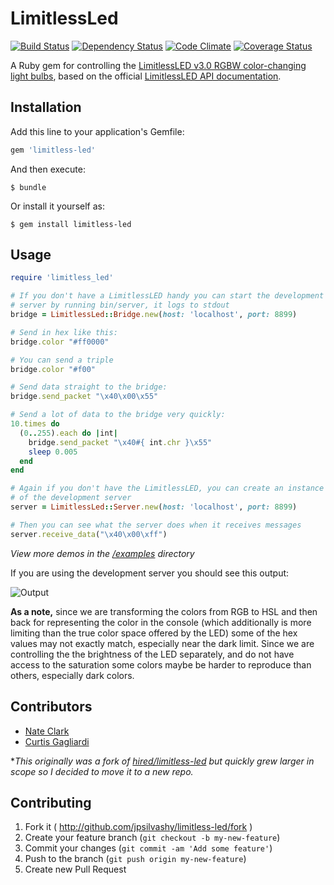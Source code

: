 # LimitlessLed

[![Build Status](https://travis-ci.org/jpsilvashy/limitless-led.png?branch=master)](https://travis-ci.org/jpsilvashy/limitless-led)
[![Dependency Status](https://gemnasium.com/jpsilvashy/limitless-led.png)](https://gemnasium.com/jpsilvashy/limitless-led)
[![Code Climate](https://codeclimate.com/github/jpsilvashy/limitless-led.png)](https://codeclimate.com/github/jpsilvashy/limitless-led)
[![Coverage Status](https://coveralls.io/repos/jpsilvashy/limitless-led/badge.png)](https://coveralls.io/r/jpsilvashy/limitless-led)

A Ruby gem for controlling the [LimitlessLED v3.0 RGBW color-changing light bulbs](http://www.limitlessled.com/), based on the official [LimitlessLED API documentation](http://www.limitlessled.com/dev/).

## Installation

Add this line to your application's Gemfile:

``` ruby
gem 'limitless-led'
```

And then execute:

    $ bundle

Or install it yourself as:

    $ gem install limitless-led

## Usage

``` ruby
require 'limitless_led'

# If you don't have a LimitlessLED handy you can start the development
# server by running bin/server, it logs to stdout
bridge = LimitlessLed::Bridge.new(host: 'localhost', port: 8899)

# Send in hex like this:
bridge.color "#ff0000"

# You can send a triple
bridge.color "#f00"

# Send data straight to the bridge:
bridge.send_packet "\x40\x00\x55"

# Send a lot of data to the bridge very quickly:
10.times do
  (0..255).each do |int|
    bridge.send_packet "\x40#{ int.chr }\x55"
    sleep 0.005
  end
end

# Again if you don't have the LimitlessLED, you can create an instance
# of the development server
server = LimitlessLed::Server.new(host: 'localhost', port: 8899)

# Then you can see what the server does when it receives messages
server.receive_data("\x40\x00\xff")
```

_View more demos in the [/examples](https://github.com/jpsilvashy/limitless-led/tree/master/examples) directory_

If you are using the development server you should see this output:

![Output](https://www.evernote.com/shard/s5/sh/8d51bc75-7d2b-4e23-a3c8-05e5742ec333/89bd43c12107a6e2d69bad91a526220c/deep/0/server.jpg)

**As a note,** since we are transforming the colors from RGB to HSL and then back for representing the color in the console (which additionally is more limiting than the true color space offered by the LED) some of the hex values may not exactly match, especially near the dark limit. Since we are controlling the the brightness of the LED separately, and do not have access to the saturation some colors maybe be harder to reproduce than others, especially dark colors.

## Contributors

- [Nate Clark](https://github.com/heythisisnate)
- [Curtis Gagliardi](https://github.com/cgag)

*_This originally was a fork of [hired/limitless-led](https://github.com/hired/limitless-led) but quickly grew larger in scope so I decided to move it to a new repo._

## Contributing
1. Fork it ( http://github.com/jpsilvashy/limitless-led/fork )
2. Create your feature branch (`git checkout -b my-new-feature`)
3. Commit your changes (`git commit -am 'Add some feature'`)
4. Push to the branch (`git push origin my-new-feature`)
5. Create new Pull Request

